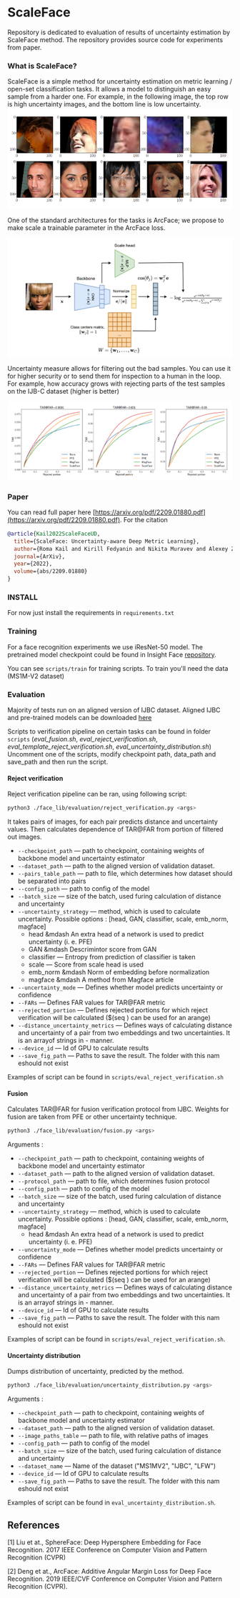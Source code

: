 # ScaleFace

Repository is dedicated to evaluation of results of uncertainty estimation by ScaleFace method. The repository provides source code for experiments from paper.



### What is ScaleFace?

ScaleFace is a simple method for uncertainty estimation on metric learning / open-set classification tasks. It allows a model to distinguish an easy sample from a harder one. For example, in the following image, the top row is high uncertainty images, and the bottom line is low uncertainty.
![Confidence and uncertain faces](figures/visual.png)

One of the standard architectures for the tasks is ArcFace; we propose to make scale a trainable parameter in the ArcFace loss.

![ScaleFace architecture](figures/arch.png)

Uncertainty measure allows for filtering out the bad samples. You can use it for higher security or to send them for inspection to a human in the loop. For example, how accuracy grows with rejecting parts of the test samples on the IJB-C dataset (higher is better)

![Benchmark on IJB-C](figures/benchmark.png)


### Paper

You can read full paper here [https://arxiv.org/pdf/2209.01880.pdf](https://arxiv.org/pdf/2209.01880.pdf). For the citation 
```bibtex
@article{Kail2022ScaleFaceUD,
  title={ScaleFace: Uncertainty-aware Deep Metric Learning},
  author={Roma Kail and Kirill Fedyanin and Nikita Muravev and Alexey Zaytsev and Maxim Panov},
  journal={ArXiv},
  year={2022},
  volume={abs/2209.01880}
}
```




### INSTALL

For now just install the requirements in `requirements.txt`


### Training

For a face recognition experiments we use iResNet-50 model. The pretrained model checkpoint could be found in Insight Face [repository](https://github.com/deepinsight/insightface/tree/master/model_zoo).

You can see `scripts/train` for training scripts.
To train you'll need the data (MS1M-V2 dataset)

### Evaluation

Majority of tests run on an aligned version of IJBC dataset.
Aligned IJBC and pre-trained models can be downloaded [here](https://drive.google.com/drive/folders/1CD8-b4bzqBnCVLXAb5aOJRmmdrB5usDd?usp=sharing)


Scripts to verification pipeline on certain tasks can be found in folder ```scripts``` (*eval_fusion.sh*, *eval_reject_verification.sh*, *eval_template_reject_verification.sh*, *eval_uncertainty_distribution.sh*)
Uncomment one of the scripts, modify checkpoint path, data_path and save_path and then run the script.

#### Reject verification

Reject verification pipeline can be ran, using following script:
```bash
python3 ./face_lib/evaluation/reject_verification.py <args>
```

It takes pairs of images, for each pair predicts distance and uncertainty values. Then calculates dependence of TAR@FAR from portion of filtered out images.

* ```--checkpoint_path``` &mdash; path to checkpoint, containing weights of backbone model and uncertainty estimator
* ```--dataset_path``` &mdash; path to the aligned version of validation dataset.
* ```--pairs_table_path``` &mdash; path to file, which determines how dataset should be separated into pairs
* ```--config_path``` &mdash; path to config of the model
* ```--batch_size``` &mdash; size of the batch, used furing calculation of distance and uncertainty
* ```--uncertainty_strategy``` &mdash; method, which is used to calculate uncertainty. Possible options : [head, GAN, classifier, scale, emb_norm, magface]
  - head &mdash An extra head of a network is used to predict uncertainty (i. e. PFE)
  - GAN &mdash Descrimintor score from GAN
  - classifier &mdash; Entropy from prediction of classifier is taken
  - scale &mdash; Score from scale head is used
  - emb_norm &mdash Norm of embedding before normalization
  - magface &mdash A method from Magface article
* ```--uncertainty_mode``` &mdash; Defines whether model predicts uncertainty or confidence
* ```--FARs``` &mdash; Defines FAR values for TAR@FAR metric
* ```--rejected_portion``` &mdash; Defines rejected portions for which reject verification will be calculated ($(seq <start> <step> <finish>) can be used for an arange)
* ```--distance_uncertainty_metrics``` &mdash; Defines ways of calculating distance and uncertainty of a pair from two embeddings and two uncertainties. It is an arrayof strings in <distance>-<uncertainty> manner.
* ```--device_id``` &mdash; Id of GPU to calculate results 
* ```--save_fig_path``` &mdash; Paths to save the result. The folder with this nam eshould not exist

Examples of script can be found in ```scripts/eval_reject_verification.sh```

#### Fusion

Calculates TAR@FAR for fusion verification protocol from IJBC. Weights for fusion are taken from PFE or other uncertainty technique.
```bash
python3 ./face_lib/evaluation/fusion.py <args>
```

Arguments :

* ```--checkpoint_path``` &mdash; path to checkpoint, containing weights of backbone model and uncertainty estimator
* ```--dataset_path``` &mdash; path to the aligned version of validation dataset.
* ```--protocol_path``` &mdash; path to file, which determines fusion protocol
* ```--config_path``` &mdash; path to config of the model
* ```--batch_size``` &mdash; size of the batch, used furing calculation of distance and uncertainty
* ```--uncertainty_strategy``` &mdash; method, which is used to calculate uncertainty. Possible options : [head, GAN, classifier, scale, emb_norm, magface]
  - head &mdash An extra head of a network is used to predict uncertainty (i. e. PFE)
* ```--uncertainty_mode``` &mdash; Defines whether model predicts uncertainty or confidence
* ```--FARs``` &mdash; Defines FAR values for TAR@FAR metric
* ```--rejected_portion``` &mdash; Defines rejected portions for which reject verification will be calculated ($(seq <start> <step> <finish>) can be used for an arange)
* ```--distance_uncertainty_metrics``` &mdash; Defines ways of calculating distance and uncertainty of a pair from two embeddings and two uncertainties. It is an arrayof strings in <distance>-<uncertainty> manner.
* ```--device_id``` &mdash; Id of GPU to calculate results 
* ```--save_fig_path``` &mdash; Paths to save the result. The folder with this nam eshould not exist

Examples of script can be found in ```scripts/eval_reject_verification.sh```. 


#### Uncertainty distribution

Dumps distribution of uncertainty, predicted by the method.

```bash
python3 ./face_lib/evaluation/uncertainty_distribution.py <args>
```

Arguments :

* ```--checkpoint_path``` &mdash; path to checkpoint, containing weights of backbone model and uncertainty estimator
* ```--dataset_path``` &mdash; path to the aligned version of validation dataset.
* ```--image_paths_table``` &mdash; path to file, with relative paths of images
* ```--config_path``` &mdash; path to config of the model
* ```--batch_size``` &mdash; size of the batch, used furing calculation of distance and uncertainty
* ```--dataset_name``` &mdash; Name of the dataset ("MS1MV2", "IJBC", "LFW")
* ```--device_id``` &mdash; Id of GPU to calculate results 
* ```--save_fig_path``` &mdash; Paths to save the result. The folder with this nam eshould not exist

Examples of script can be found in ```eval_uncertainty_distribution.sh```. 


## References
<a id="1">[1]</a> 
Liu et at.,
SphereFace: Deep Hypersphere Embedding for Face Recognition. 
2017 IEEE Conference on Computer Vision and Pattern Recognition (CVPR)

<a id="2">[2]</a> 
Deng et at.,
ArcFace: Additive Angular Margin Loss for Deep Face Recognition.
2019 IEEE/CVF Conference on Computer Vision and Pattern Recognition (CVPR).